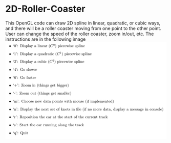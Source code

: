 # 2D-Roller-Coaster

This OpenGL code can draw 2D spline in linear, quadratic, or cubic ways, and there will be a roller coaster moving from one point to the other point. User can change the speed of the roller coaster, zoom in/out, etc.
The instructions are in the following image
![alt text](https://github.com/BintWWW/2D-Roller-Coaster/blob/master/Instruction%20for%20roller%20coaster.png)
